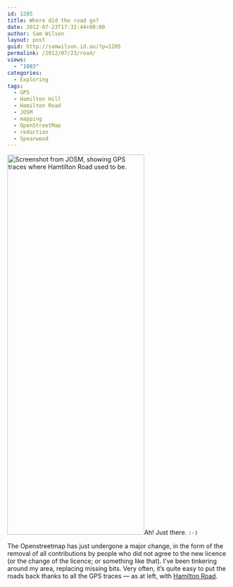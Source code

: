 ```yaml
---
id: 1205
title: Where did the road go?
date: 2012-07-23T17:32:44+00:00
author: Sam Wilson
layout: post
guid: http://samwilson.id.au/?p=1205
permalink: /2012/07/23/road/
views:
  - "1083"
categories:
  - Exploring
tags:
  - GPS
  - Hamilton Hill
  - Hamilton Road
  - JOSM
  - mapping
  - OpenStreetMap
  - redaction
  - Spearwood
---
```

[<img src="http://samwilson.id.au/wp-content/uploads/2012/07/road.png" alt="Screenshot from JOSM, showing GPS traces where Hamtilton Road used to be." title="Hamilton Road, no longer in JOSM" width="311" height="862" class="alignleft size-full wp-image-1206" srcset="https://samwilson.id.au/wp-content/uploads/2012/07/road.png 311w, https://samwilson.id.au/wp-content/uploads/2012/07/road-54x150.png 54w, https://samwilson.id.au/wp-content/uploads/2012/07/road-180x500.png 180w" sizes="(max-width: 311px) 100vw, 311px" />](http://samwilson.id.au/wp-content/uploads/2012/07/road.png)Ah! Just there. `:-)`

The Openstreetmap has just undergone a major change, in the form of the removal of all contributions by people who did not agree to the new licence (or the change of the licence; or something like that). I&#8217;ve been tinkering around my area, replacing missing bits. Very often, it&#8217;s quite easy to put the roads back thanks to all the GPS traces &mdash; as at left, with [Hamilton Road](http://www.openstreetmap.org/?lat=-32.11493&lon=115.7763&zoom=17&layers=M "View Hamilton Road in OSM").